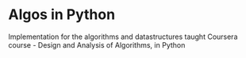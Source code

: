 Algos in Python
======

Implementation for the algorithms and datastructures taught Coursera course - Design and Analysis of Algorithms, in Python
